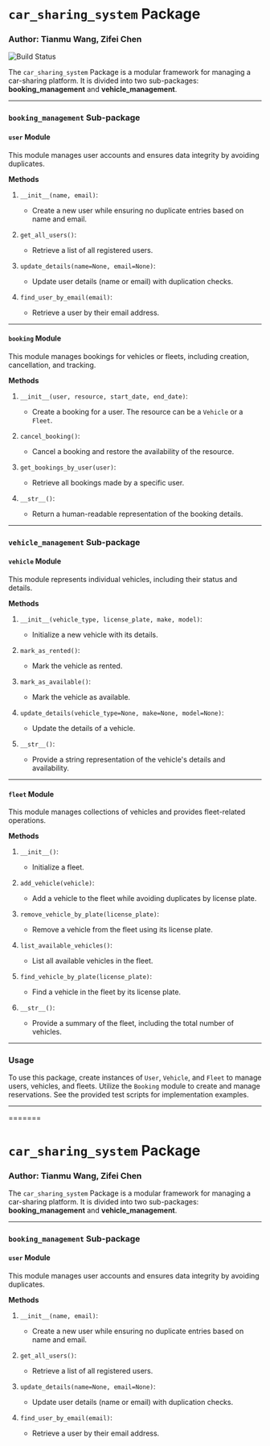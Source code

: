 # `car_sharing_system` Package
### Author: Tianmu Wang, Zifei Chen

![Build Status](https://travis-ci.com/ZiCyCh/DATA-533-Project.svg?branch=step3-zf)

The `car_sharing_system` Package is a modular framework for managing a car-sharing platform. It is divided into two sub-packages: **booking_management** and **vehicle_management**.

---

### `booking_management` Sub-package
#### `user` Module
This module manages user accounts and ensures data integrity by avoiding duplicates.

**Methods**
1. `__init__(name, email)`:
   - Create a new user while ensuring no duplicate entries based on name and email.

2. `get_all_users()`:
   - Retrieve a list of all registered users.

3. `update_details(name=None, email=None)`:
   - Update user details (name or email) with duplication checks.

4. `find_user_by_email(email)`:
   - Retrieve a user by their email address.

---

#### `booking` Module
This module manages bookings for vehicles or fleets, including creation, cancellation, and tracking.

**Methods**
1. `__init__(user, resource, start_date, end_date)`:
   - Create a booking for a user. The resource can be a `Vehicle` or a `Fleet`.

2. `cancel_booking()`:
   - Cancel a booking and restore the availability of the resource.

3. `get_bookings_by_user(user)`:
   - Retrieve all bookings made by a specific user.

4. `__str__()`:
   - Return a human-readable representation of the booking details.

---

### `vehicle_management` Sub-package
#### `vehicle` Module
This module represents individual vehicles, including their status and details.

**Methods**
1. `__init__(vehicle_type, license_plate, make, model)`:
   - Initialize a new vehicle with its details.

2. `mark_as_rented()`:
   - Mark the vehicle as rented.

3. `mark_as_available()`:
   - Mark the vehicle as available.

4. `update_details(vehicle_type=None, make=None, model=None)`:
   - Update the details of a vehicle.

5. `__str__()`:
   - Provide a string representation of the vehicle's details and availability.

---

#### `fleet` Module
This module manages collections of vehicles and provides fleet-related operations.

**Methods**
1. `__init__()`:
   - Initialize a fleet.

2. `add_vehicle(vehicle)`:
   - Add a vehicle to the fleet while avoiding duplicates by license plate.

3. `remove_vehicle_by_plate(license_plate)`:
   - Remove a vehicle from the fleet using its license plate.

4. `list_available_vehicles()`:
   - List all available vehicles in the fleet.

5. `find_vehicle_by_plate(license_plate)`:
   - Find a vehicle in the fleet by its license plate.

6. `__str__()`:
   - Provide a summary of the fleet, including the total number of vehicles.

---

### Usage
To use this package, create instances of `User`, `Vehicle`, and `Fleet` to manage users, vehicles, and fleets. Utilize the `Booking` module to create and manage reservations. See the provided test scripts for implementation examples.

---
=======
# `car_sharing_system` Package
### Author: Tianmu Wang, Zifei Chen

The `car_sharing_system` Package is a modular framework for managing a car-sharing platform. It is divided into two sub-packages: **booking_management** and **vehicle_management**.

---

### `booking_management` Sub-package
#### `user` Module
This module manages user accounts and ensures data integrity by avoiding duplicates.

**Methods**
1. `__init__(name, email)`:
   - Create a new user while ensuring no duplicate entries based on name and email.

2. `get_all_users()`:
   - Retrieve a list of all registered users.

3. `update_details(name=None, email=None)`:
   - Update user details (name or email) with duplication checks.

4. `find_user_by_email(email)`:
   - Retrieve a user by their email address.
